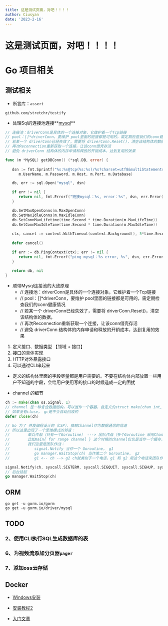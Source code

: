 ```yaml
---
title: 这是测试页面，对吧！！！！
author: Ciusyan
date: '2023-2-16'
---
```


# 这是测试页面，对吧！！！！

# Go 项目相关



## 测试相关



* 断言库：`assert`

```
github.com/stretchr/testify
```



* 处理Sql的连接池连接**[mysql](https://github.com/go-sql-driver/mysql)**



```go
// 连接池：driverConn是具体的一个连接对象，它维护着一个Tcp链接
// pool：[]*driverConn，要维护 pool里面的链接都是可用的，需定期检查我们的conn健康情况
// 若某一个 driverConn已经失效了，需要将 driverConn.Reset()，清空该结构体的数据，
// 再次Reconnection重新获取一个连接，让该conn借壳存活
// 避免 driverConn 结构体的内存申请和释放的开销成本，达到复用的效果

func (m *MySQL) getDBConn() (*sql.DB, error) {
   
   dsn := fmt.Sprintf("%s:%s@tcp(%s:%s)/%s?charset=utf8&multiStatements=true",
      m.UserName, m.Password, m.Host, m.Port, m.Database)

   db, err := sql.Open("mysql", dsn)

   if err != nil {
      return nil, fmt.Errorf("链接mysql：%s, error：%s", dsn, err.Error())
   }

   db.SetMaxOpenConns(m.MaxOpenConn)
   db.SetMaxIdleConns(m.MaxIdleConn)
   db.SetConnMaxLifetime(time.Second * time.Duration(m.MaxLifeTime))
   db.SetConnMaxIdleTime(time.Second * time.Duration(m.MaxIdleTime))
   
   ctx, cancel := context.WithTimeout(context.Background(), 5*time.Second)
   
   defer cancel()

   if err := db.PingContext(ctx); err != nil {
      return nil, fmt.Errorf("ping mysql：%s error, %s", dsn, err.Error())
   }
   
   return db, nil
}
```



* 顺带Mysql连接池的大致原理
    * // 连接池：driverConn是具体的一个连接对象，它维护着一个Tcp链接
    * // pool：[]*driverConn，要维护 pool里面的链接都是可用的，需定期检查我们的conn健康情况
    * // 若某一个 driverConn已经失效了，需要将 driverConn.Reset()，清空该结构体的数据，
    * // 再次Reconnection重新获取一个连接，让该conn借壳存活
    * // 避免 driverConn 结构体的内存申请和释放的开销成本，达到复用的效果





1. 定义接口、数据类型 【领域 + 接口】
2. 接口的具体实现
3. HTTP对外暴露接口
4. 可以通过CLI串起来



* 定义的结构体里面的字段尽量都是用户需要的。不要在结构体内部放置一些用户不知道的字段，会给用户使用写的接口的时候造成一定的困扰





* channel 的细节



```go
ch := make(chan os.Signal, 1)
// channel 是一种复合数据结构，可以当作一个容器，自定义的struct make(chan int, 1000)
// 如果没有close， gc是不会自动回收的
defer close(ch)

// Go 为了 并发编程设计的（CSP），依赖Channel作为数据通信的信道
// 所以这里出现了一个思维模式的转变：
//        单兵作战（只有一个Goroutine） ---> 团队作战（多个Goroutine 采用Channel 来通信）
//        比如main{ for range channel } 这个时候的channel仅仅是当作一个缓存，在单兵作战，必须要选择带缓冲区的channel，而且用完最好手动关闭
//        我们这里是团队作战：
//           signal.Notify 当作一个 Goroutine， g1
//           go manager.WaitStop(ch) 当作第二个 Goroutine， g2
//           g1 <-- ch --> g2 ch就类似于一个电话，g1 和 g2 用这个电话来团队作战

signal.Notify(ch, syscall.SIGTERM, syscall.SIGQUIT, syscall.SIGHUP, syscall.SIGINT)
// 后台挂起
go manager.WaitStop(ch)
```







## ORM



```shell
go get -u gorm.io/gorm
go get -u gorm.io/driver/mysql
```





## TODO







###  2、使用CLI执行SQL生成数据库的表





### 6、为视频流添加分页器`pager`



### 7、添加oss云存储



## Docker



* [Windows安装](https://bbs.huaweicloud.com/blogs/329843)
* [安装教程2](https://www.ruyut.com/2022/09/windows-11-install-docker.html)



* [入门文章](https://mp.weixin.qq.com/s?__biz=MjM5MDc4MzgxNA==&mid=2458469748&idx=1&sn=f21e3b317dd65777ebe47f345afe5071&chksm=b1c2655d86b5ec4b80092b6df10d11c1ddae89b0a07ec7550c228a78358e3a68c1e1a6b993c9&mpshare=1&scene=1&srcid=0130dehf67sAZXveB6aevF35&sharer_sharetime=1675037991612&sharer_shareid=0cca238e877ef1606f383ca72a9c08f3&key=f4b4db11521317443db31fede02e87ace3fbef03cb06b6c4f74457b22e5628bbb117c4620876f1933ddeef663e4394cc6d52a64ca875f3ab4d0c379faddd146cdb00b70633a49c9aa76fdcc9d73f7c73aabebe25658871f178d56b360fb0fae027d62c3c03dc4bcb00463ba16946ee08207e6986793dff5db815b049aa8b15a3&ascene=1&uin=MzU5MDkzNjAx&devicetype=Windows+11+x64&version=6308011a&lang=zh_CN&exportkey=n_ChQIAhIQwJfbYYkKnKcNvWOusxPGsxL1AQIE97dBBAEAAAAAAFaeOOSk0OMAAAAOpnltbLcz9gKNyK89dVj0N2KMMIEdY4QbnraOXo7p6%2FVzWD8bp7QiRzQQx2aI5qiRo6dfIfHPnmrm3uYS5Pz5t851DUauRdDOHpbrIXI33f6G4bgbsKkP2k5o09B0bOXhLSIOexXur3B7x4jfUdDJYz6P%2BwwqJAuUgoeeV7bDufmHv43C1r%2FkdtK2P8NqX8hBuNhJmHy7OQcnzM07YRvk%2FNYd9cvtVvwCMbsJZAspNkSr%2FJH2%2F1g%2BBC78kMJb7H%2BL4QQvhucPmqIoXh%2F3AyU%2BEwi87TE3J0CdX9%2BOWc8N&acctmode=0&pass_ticket=HzmdwLGqRIyvz4AjJIA%2B7MYpmjalcc7objVNll%2BBDJNaXXhtNmsPkWe6LlkPLW65n79krQgSc8LYU9d%2FVJsvwg%3D%3D&wx_header=1&fontgear=2)









